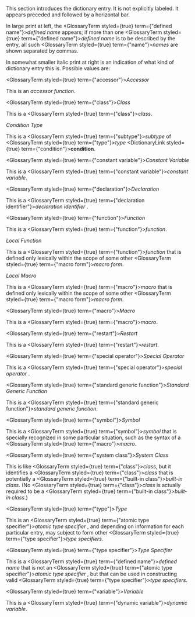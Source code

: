  



This section introduces the dictionary entry. It is not explicitly labeled. It appears preceded and followed by a horizontal bar. 



In large print at left, the <GlossaryTerm styled={true} term={"defined name"}><i>defined name</i></GlossaryTerm> appears; if more than one <GlossaryTerm styled={true} term={"defined name"}><i>defined name</i></GlossaryTerm> is to be described by the entry, all such <GlossaryTerm styled={true} term={"name"}><i>names</i></GlossaryTerm> are shown separated by commas. 



In somewhat smaller italic print at right is an indication of what kind of dictionary entry this is. Possible values are: 



<GlossaryTerm styled={true} term={"accessor"}><i>Accessor</i></GlossaryTerm> 



This is an *accessor function*. 



<GlossaryTerm styled={true} term={"class"}><i>Class</i></GlossaryTerm> 



This is a <GlossaryTerm styled={true} term={"class"}><i>class</i></GlossaryTerm>. 











*Condition Type* 



This is a <GlossaryTerm styled={true} term={"subtype"}><i>subtype</i></GlossaryTerm> of <GlossaryTerm styled={true} term={"type"}><i>type</i></GlossaryTerm> <DictionaryLink styled={true} term={"condition"}><b>condition</b></DictionaryLink>. 



<GlossaryTerm styled={true} term={"constant variable"}><i>Constant Variable</i></GlossaryTerm> 



This is a <GlossaryTerm styled={true} term={"constant variable"}><i>constant variable</i></GlossaryTerm>. 



<GlossaryTerm styled={true} term={"declaration"}><i>Declaration</i></GlossaryTerm> 



This is a <GlossaryTerm styled={true} term={"declaration identifier"}><i>declaration identifier</i></GlossaryTerm> . 



<GlossaryTerm styled={true} term={"function"}><i>Function</i></GlossaryTerm> 



This is a <GlossaryTerm styled={true} term={"function"}><i>function</i></GlossaryTerm>. 



*Local Function* 



This is a <GlossaryTerm styled={true} term={"function"}><i>function</i></GlossaryTerm> that is defined only lexically within the scope of some other <GlossaryTerm styled={true} term={"macro form"}><i>macro form</i></GlossaryTerm>. 



*Local Macro* 



This is a <GlossaryTerm styled={true} term={"macro"}><i>macro</i></GlossaryTerm> that is defined only lexically within the scope of some other <GlossaryTerm styled={true} term={"macro form"}><i>macro form</i></GlossaryTerm>. 



<GlossaryTerm styled={true} term={"macro"}><i>Macro</i></GlossaryTerm> 



This is a <GlossaryTerm styled={true} term={"macro"}><i>macro</i></GlossaryTerm>. 



<GlossaryTerm styled={true} term={"restart"}><i>Restart</i></GlossaryTerm> 



This is a <GlossaryTerm styled={true} term={"restart"}><i>restart</i></GlossaryTerm>. 



<GlossaryTerm styled={true} term={"special operator"}><i>Special Operator</i></GlossaryTerm> 



This is a <GlossaryTerm styled={true} term={"special operator"}><i>special operator</i></GlossaryTerm> . 



<GlossaryTerm styled={true} term={"standard generic function"}><i>Standard Generic Function</i></GlossaryTerm> 



This is a <GlossaryTerm styled={true} term={"standard generic function"}><i>standard generic function</i></GlossaryTerm>. 



<GlossaryTerm styled={true} term={"symbol"}><i>Symbol</i></GlossaryTerm> 



This is a <GlossaryTerm styled={true} term={"symbol"}><i>symbol</i></GlossaryTerm> that is specially recognized in some particular situation, such as the syntax of a <GlossaryTerm styled={true} term={"macro"}><i>macro</i></GlossaryTerm>. 



<GlossaryTerm styled={true} term={"system class"}><i>System Class</i></GlossaryTerm> 



This is like <GlossaryTerm styled={true} term={"class"}><i>class</i></GlossaryTerm>, but it identifies a <GlossaryTerm styled={true} term={"class"}><i>class</i></GlossaryTerm> that is potentially a <GlossaryTerm styled={true} term={"built-in class"}><i>built-in class</i></GlossaryTerm>. (No <GlossaryTerm styled={true} term={"class"}><i>class</i></GlossaryTerm> is actually required to be a <GlossaryTerm styled={true} term={"built-in class"}><i>built-in class</i></GlossaryTerm>.)  







<GlossaryTerm styled={true} term={"type"}><i>Type</i></GlossaryTerm> 



This is an <GlossaryTerm styled={true} term={"atomic type specifier"}><i>atomic type specifier</i></GlossaryTerm> , and depending on information for each particular entry, may subject to form other <GlossaryTerm styled={true} term={"type specifier"}><i>type specifiers</i></GlossaryTerm>. 



<GlossaryTerm styled={true} term={"type specifier"}><i>Type Specifier</i></GlossaryTerm> 



This is a <GlossaryTerm styled={true} term={"defined name"}><i>defined name</i></GlossaryTerm> that is not an <GlossaryTerm styled={true} term={"atomic type specifier"}><i>atomic type specifier</i></GlossaryTerm> , but that can be used in constructing valid <GlossaryTerm styled={true} term={"type specifier"}><i>type specifiers</i></GlossaryTerm>. 



<GlossaryTerm styled={true} term={"variable"}><i>Variable</i></GlossaryTerm> 



This is a <GlossaryTerm styled={true} term={"dynamic variable"}><i>dynamic variable</i></GlossaryTerm>. 



